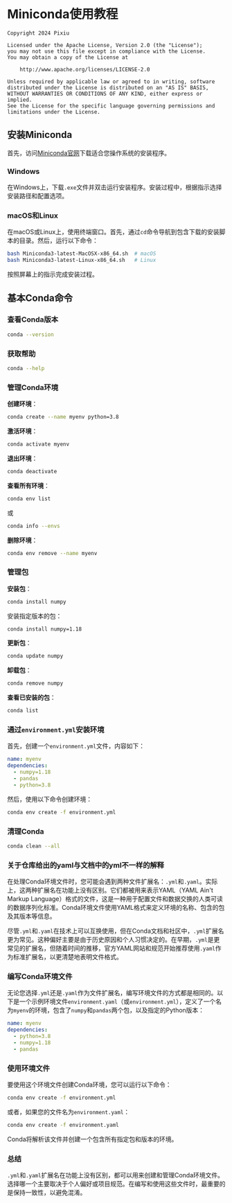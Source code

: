 # Miniconda使用教程

```
Copyright 2024 Pixiu

Licensed under the Apache License, Version 2.0 (the "License");
you may not use this file except in compliance with the License.
You may obtain a copy of the License at

    http://www.apache.org/licenses/LICENSE-2.0

Unless required by applicable law or agreed to in writing, software
distributed under the License is distributed on an "AS IS" BASIS,
WITHOUT WARRANTIES OR CONDITIONS OF ANY KIND, either express or implied.
See the License for the specific language governing permissions and
limitations under the License.
```

## 安装Miniconda

首先，访问[Miniconda官网](https://docs.conda.io/en/latest/miniconda.html)下载适合您操作系统的安装程序。

### Windows

在Windows上，下载`.exe`文件并双击运行安装程序。安装过程中，根据指示选择安装路径和配置选项。

### macOS和Linux

在macOS或Linux上，使用终端窗口。首先，通过`cd`命令导航到包含下载的安装脚本的目录。然后，运行以下命令：

```bash
bash Miniconda3-latest-MacOSX-x86_64.sh  # macOS
bash Miniconda3-latest-Linux-x86_64.sh   # Linux
```

按照屏幕上的指示完成安装过程。

## 基本Conda命令

### 查看Conda版本

```bash
conda --version
```

### 获取帮助

```bash
conda --help
```

### 管理Conda环境

**创建环境**：

```bash
conda create --name myenv python=3.8
```

**激活环境**：

```bash
conda activate myenv
```

**退出环境**：

```bash
conda deactivate
```

**查看所有环境**：

```bash
conda env list
```

或

```bash
conda info --envs
```

**删除环境**：

```bash
conda env remove --name myenv
```

### 管理包

**安装包**：

```bash
conda install numpy
```

安装指定版本的包：

```bash
conda install numpy=1.18
```

**更新包**：

```bash
conda update numpy
```

**卸载包**：

```bash
conda remove numpy
```

**查看已安装的包**：

```bash
conda list
```

### 通过`environment.yml`安装环境

首先，创建一个`environment.yml`文件，内容如下：

```yaml
name: myenv
dependencies:
  - numpy=1.18
  - pandas
  - python=3.8
```

然后，使用以下命令创建环境：

```bash
conda env create -f environment.yml
```

### 清理Conda

```bash
conda clean --all
```

### 关于仓库给出的yaml与文档中的yml不一样的解释

在处理Conda环境文件时，您可能会遇到两种文件扩展名：`.yml`和`.yaml`。实际上，这两种扩展名在功能上没有区别。它们都被用来表示YAML（YAML Ain't Markup Language）格式的文件，这是一种用于配置文件和数据交换的人类可读的数据序列化标准。Conda环境文件使用YAML格式来定义环境的名称、包含的包及其版本等信息。

尽管`.yml`和`.yaml`在技术上可以互换使用，但在Conda文档和社区中，`.yml`扩展名更为常见。这种偏好主要是由于历史原因和个人习惯决定的。在早期，`.yml`是更常见的扩展名，但随着时间的推移，官方YAML网站和规范开始推荐使用`.yaml`作为标准扩展名，以更清楚地表明文件格式。

### 编写Conda环境文件

无论您选择`.yml`还是`.yaml`作为文件扩展名，编写环境文件的方式都是相同的。以下是一个示例环境文件`environment.yaml`（或`environment.yml`），定义了一个名为`myenv`的环境，包含了`numpy`和`pandas`两个包，以及指定的Python版本：

```yaml
name: myenv
dependencies:
  - python=3.8
  - numpy=1.18
  - pandas
```

### 使用环境文件

要使用这个环境文件创建Conda环境，您可以运行以下命令：

```bash
conda env create -f environment.yml
```

或者，如果您的文件名为`environment.yaml`：

```bash
conda env create -f environment.yaml
```

Conda将解析该文件并创建一个包含所有指定包和版本的环境。

### 总结

`.yml`和`.yaml`扩展名在功能上没有区别，都可以用来创建和管理Conda环境文件。选择哪一个主要取决于个人偏好或项目规范。在编写和使用这些文件时，最重要的是保持一致性，以避免混淆。
